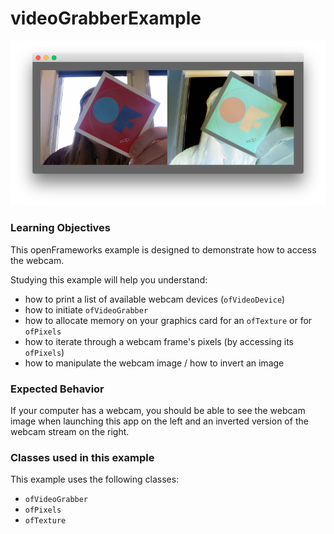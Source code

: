 # videoGrabberExample

![Screenshot of videoGrabberExample](videoGrabberExample.png)

### Learning Objectives

This openFrameworks example is designed to demonstrate how to access the webcam.

Studying this example will help you understand:

* how to print a list of available webcam devices (``ofVideoDevice``)
* how to initiate ``ofVideoGrabber``
* how to allocate memory on your graphics card for an ``ofTexture`` or for ``ofPixels``
* how to iterate through a webcam frame's pixels (by accessing its ``ofPixels``)
* how to manipulate the webcam image / how to invert an image


### Expected Behavior

If your computer has a webcam, you should be able to see the webcam image when launching this app on the left and an inverted version of the webcam stream on the right.

### Classes used in this example

This example uses the following classes: 

* ``ofVideoGrabber``
* ``ofPixels``
* ``ofTexture``